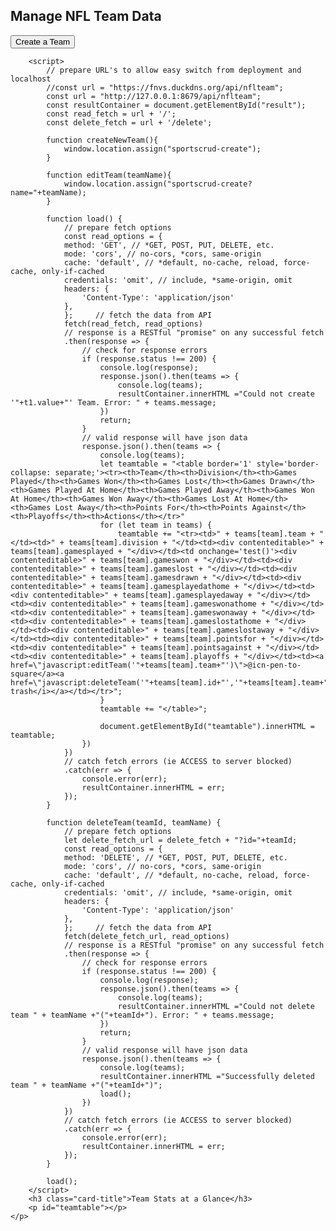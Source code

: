 <h2>Manage NFL Team Data</h2>
<button onclick="createNewTeam()" type="button">Create a Team</button> 
<div class="card-body">
	<p style="color:red" id="result"></p>
    <p class="card-text">
		
        <script>
            // prepare URL's to allow easy switch from deployment and localhost
            //const url = "https://fnvs.duckdns.org/api/nflteam";
            const url = "http://127.0.0.1:8679/api/nflteam";
			const resultContainer = document.getElementById("result");
            const read_fetch = url + '/';
			const delete_fetch = url + '/delete';
            
			function createNewTeam(){
                window.location.assign("sportscrud-create");
            }
			
			function editTeam(teamName){
                window.location.assign("sportscrud-create?name="+teamName);
            }
			
            function load() {
                // prepare fetch options
                const read_options = {
                method: 'GET', // *GET, POST, PUT, DELETE, etc.
                mode: 'cors', // no-cors, *cors, same-origin
                cache: 'default', // *default, no-cache, reload, force-cache, only-if-cached
                credentials: 'omit', // include, *same-origin, omit
                headers: {
                    'Content-Type': 'application/json'
                },
                };     // fetch the data from API
                fetch(read_fetch, read_options)
                // response is a RESTful "promise" on any successful fetch
                .then(response => {
                    // check for response errors
                    if (response.status !== 200) {
						console.log(response);
						response.json().then(teams => {
							console.log(teams);
							resultContainer.innerHTML ="Could not create '"+t1.value+"' Team. Error: " + teams.message;
						})
                        return;
                    }
                    // valid response will have json data
                    response.json().then(teams => {
                        console.log(teams);
                        let teamtable = "<table border='1' style='border-collapse: separate;'><tr><th>Team</th><th>Division</th><th>Games Played</th><th>Games Won</th><th>Games Lost</th><th>Games Drawn</th><th>Games Played At Home</th><th>Games Played Away</th><th>Games Won At Home</th><th>Games Won Away</th><th>Games Lost At Home</th><th>Games Lost Away</th><th>Points For</th><th>Points Against</th><th>Playoffs</th><th>Actions</th></tr>"
                        for (let team in teams) {
                            teamtable += "<tr><td>" + teams[team].team + "</td><td>" + teams[team].division + "</td><td><div contenteditable>" + teams[team].gamesplayed + "</div></td><td onchange='test()'><div contenteditable>" + teams[team].gameswon + "</div></td><td><div contenteditable>" + teams[team].gameslost + "</div></td><td><div contenteditable>" + teams[team].gamesdrawn + "</div></td><td><div contenteditable>" + teams[team].gamesplayedathome + "</div></td><td><div contenteditable>" + teams[team].gamesplayedaway + "</div></td><td><div contenteditable>" + teams[team].gameswonathome + "</div></td><td><div contenteditable>" + teams[team].gameswonaway + "</div></td><td><div contenteditable>" + teams[team].gameslostathome + "</div></td><td><div contenteditable>" + teams[team].gameslostaway + "</div></td><td><div contenteditable>" + teams[team].pointsfor + "</div></td><td><div contenteditable>" + teams[team].pointsagainst + "</div></td><td><div contenteditable>" + teams[team].playoffs + "</div></td><td><a href=\"javascript:editTeam('"+teams[team].team+"')\">@icn-pen-to-square</a><a href=\"javascript:deleteTeam('"+teams[team].id+"','"+teams[team].team+"')\">@icn-trash</i></a></td></tr>";
                        }
                        teamtable += "</table>";
                        
                        document.getElementById("teamtable").innerHTML = teamtable;
                    })
                }) 
                // catch fetch errors (ie ACCESS to server blocked)
                .catch(err => {
					console.error(err);
					resultContainer.innerHTML = err;
                });
            }
			
			function deleteTeam(teamId, teamName) {
                // prepare fetch options
				let delete_fetch_url = delete_fetch + "?id="+teamId;
                const read_options = {
                method: 'DELETE', // *GET, POST, PUT, DELETE, etc.
                mode: 'cors', // no-cors, *cors, same-origin
                cache: 'default', // *default, no-cache, reload, force-cache, only-if-cached
                credentials: 'omit', // include, *same-origin, omit
                headers: {
                    'Content-Type': 'application/json'
                },
                };     // fetch the data from API
                fetch(delete_fetch_url, read_options)
                // response is a RESTful "promise" on any successful fetch
                .then(response => {
                    // check for response errors
                    if (response.status !== 200) {
						console.log(response);
						response.json().then(teams => {
							console.log(teams);
							resultContainer.innerHTML ="Could not delete team " + teamName +"("+teamId+"). Error: " + teams.message;
						})
                        return;
                    }
                    // valid response will have json data
                    response.json().then(teams => {
                        console.log(teams);
                        resultContainer.innerHTML ="Successfully deleted team " + teamName +"("+teamId+")";
						load();
                    })
                }) 
                // catch fetch errors (ie ACCESS to server blocked)
                .catch(err => {
					console.error(err);
					resultContainer.innerHTML = err;
                });
            }
            
            load();
        </script>
        <h3 class="card-title">Team Stats at a Glance</h3>
        <p id="teamtable"></p>
    </p>
    
</div>